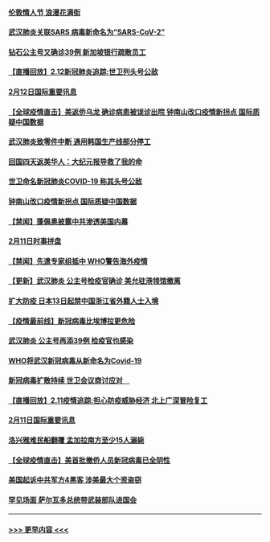 #### [伦敦情人节 浪漫花满街](../pages/prog202/a102775786.md?t=02130522) 
#### [武汉肺炎关联SARS 病毒新命名为“SARS-CoV-2”](../pages/prog202/a102775719.md?t=02130522) 
#### [钻石公主号又确诊39例 新加坡银行疏散员工](../pages/prog202/a102775691.md?t=02130522) 
#### [【直播回放】2.12新冠肺炎追踪:世卫列头号公敌](../pages/prog202/a102775541.md?t=02130522) 
#### [2月12日国际重要讯息](../pages/prog202/a102775437.md?t=02130522) 
#### [【全球疫情直击】美返侨乌龙 确诊病患被误诊出院 钟南山改口疫情新拐点 国际质疑中国数据](../pages/prog202/a102775378.md?t=02130522) 
#### [武汉肺炎致零件中断 通用韩国生产线部分停工](../pages/prog202/a102775365.md?t=02130522) 
#### [回国四天返美华人：大纪元报导救了我的命](../pages/prog202/a102775342.md?t=02130522) 
#### [世卫命名新冠肺炎COVID-19 称其头号公敌](../pages/prog202/a102775196.md?t=02130522) 
#### [钟南山改口疫情新拐点 国际质疑中国数据](../pages/prog202/a102775178.md?t=02130522) 
#### [【禁闻】蓬佩奥披露中共渗透美国内幕](../pages/prog202/a102775129.md?t=02130522) 
#### [2月11日时事拼盘](../pages/prog202/a102775140.md?t=02130522) 
#### [【禁闻】先遣专家组抵中 WHO警告海外疫情](../pages/prog202/a102775112.md?t=02130522) 
#### [【更新】武汉肺炎 公主号检疫官确诊 美允驻港领馆撤离](../pages/prog202/a102770740.md?t=02130522) 
#### [扩大防疫 日本13日起禁中国浙江省外籍人士入境](../pages/prog202/a102775051.md?t=02130522) 
#### [【疫情最前线】新冠病毒比埃博拉更危险](../pages/prog202/a102775043.md?t=02130522) 
#### [武汉肺炎 公主号再添39例 检疫官也感染](../pages/prog202/a102775031.md?t=02130522) 
#### [WHO将武汉新冠病毒从新命名为Covid-19](../pages/prog202/a102774891.md?t=02130522) 
#### [新冠病毒扩散持续 世卫会议商讨应对　](../pages/prog202/a102774850.md?t=02130522) 
#### [【直播回放】2.11疫情追踪:担心防疫威胁经济 北上广深冒险复工](../pages/prog202/a102774741.md?t=02130522) 
#### [2月11日国际重要讯息](../pages/prog202/a102774621.md?t=02130522) 
#### [洛兴雅难民船翻覆 孟加拉南方至少15人溺毙](../pages/prog202/a102774586.md?t=02130522) 
#### [【全球疫情直击】美首批撤侨人员新冠病毒已全阴性](../pages/prog202/a102774523.md?t=02130522) 
#### [美国起诉中共军方4黑客 涉美最大个资盗窃](../pages/prog202/a102774508.md?t=02130522) 
#### [罕见场面  萨尔瓦多总统带武装部队进国会](../pages/prog202/a102774494.md?t=02130522) 

----
#### [ >>> 更早内容 <<< ](../indexes/prog202-earlier.md)
